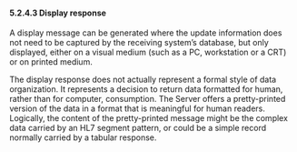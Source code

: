 #### 5.2.4.3 Display response

A display message can be generated where the update information does not need to be captured by the receiving system’s database, but only displayed, either on a visual medium (such as a PC, workstation or a CRT) or on printed medium.

The display response does not actually represent a formal style of data organization. It represents a decision to return data formatted for human, rather than for computer, consumption. The Server offers a pretty-printed version of the data in a format that is meaningful for human readers. Logically, the content of the pretty-printed message might be the complex data carried by an HL7 segment pattern, or could be a simple record normally carried by a tabular response.
